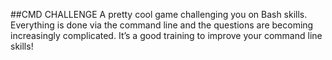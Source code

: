##CMD CHALLENGE
A pretty cool game challenging you on Bash skills. Everything is done via the command line and the questions are becoming increasingly complicated. It’s a good training to improve your command line skills!
